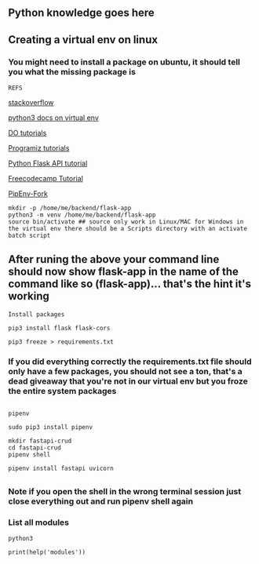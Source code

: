## Python knowledge goes here

## Creating a virtual env on linux

### You might need to install a package on ubuntu, it should tell you what the missing package is

```REFS```

[stackoverflow](https://stackoverflow.com/questions/31252791/flask-importerror-no-module-named-flask)

[python3 docs on virtual env](https://docs.python.org/3/library/venv.html)

[DO tutorials](https://www.digitalocean.com/community/tutorials/how-to-use-variables-in-python-3)

[Programiz tutorials](https://www.programiz.com/python-programming/list-vs-tuples)

[Python Flask API tutorial](https://programminghistorian.org/en/lessons/creating-apis-with-python-and-flask)

[Freecodecamp Tutorial](https://www.freecodecamp.org/news/if-name-main-python-example/)

[PipEnv-Fork](https://pipenv-fork.readthedocs.io/en/latest/basics.html)

````
mkdir -p /home/me/backend/flask-app
python3 -m venv /home/me/backend/flask-app
source bin/activate ## source only work in Linux/MAC for Windows in the virtual env there should be a Scripts directory with an activate batch script
````

## After runing the above your command line should now show flask-app in the name of the command like so (flask-app)... that's the hint it's working

```Install packages```

````
pip3 install flask flask-cors

pip3 freeze > requirements.txt
````

### If you did everything correctly the requirements.txt file should only have a few packages, you should not see a ton, that's a dead giveaway that you're not in our virtual env but you froze the entire system packages

##

```pipenv```

````
sudo pip3 install pipenv

mkdir fastapi-crud
cd fastapi-crud
pipenv shell

pipenv install fastapi uvicorn
````
##

### Note if you open the shell in the wrong terminal session just close everything out and run pipenv shell again

### List all modules

````
python3

print(help('modules'))
````
